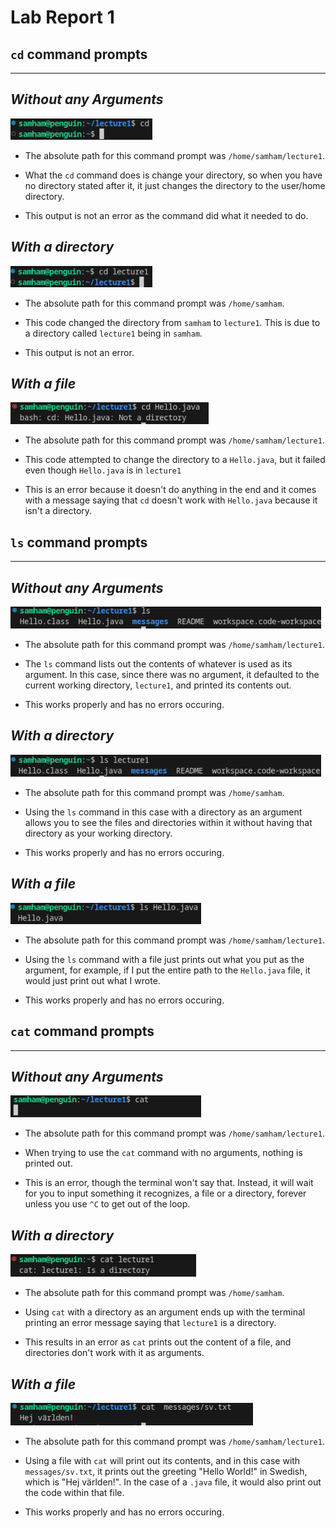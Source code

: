 # Lab Report 1


## `cd` command prompts
---

*Without any Arguments*
---
![Image](https://github.com/Sam-Ham-UCSD/cse15l-lab-reports/blob/main/cd%20command%20with%20no%20args.jpg)

- The absolute path for this command prompt was `/home/samham/lecture1`.

- What the `cd` command does is change your directory, so when you have no directory stated after it, it just changes the directory to the user/home directory.

- This output is not an error as the command did what it needed to do.


*With a directory*
---
![cd with directory](https://github.com/Sam-Ham-UCSD/cse15l-lab-reports/blob/main/cd%20command%20with%20directory%20as%20arg.jpg)

- The absolute path for this command prompt was `/home/samham`.

- This code changed the directory from `samham` to `lecture1`. This is due to a directory called `lecture1` being in `samham`.

- This output is not an error.


*With a file*
---
![cd with file](https://github.com/Sam-Ham-UCSD/cse15l-lab-reports/blob/main/cd%20with%20Hello.java%20as%20arg.jpg)

- The absolute path for this command prompt was `/home/samham/lecture1`.

- This code attempted to change the directory to a `Hello.java`, but it failed even though `Hello.java` is in `lecture1`

- This is an error because it doesn't do anything in the end and it comes with a message saying that `cd` doesn't work with `Hello.java` because it isn't a directory.


## `ls` command prompts
---

*Without any Arguments*
---
![ls without args](https://github.com/Sam-Ham-UCSD/cse15l-lab-reports/blob/main/ls%20command%20with%20no%20args.jpg)

- The absolute path for this command prompt was `/home/samham/lecture1`.

- The `ls` command lists out the contents of whatever is used as its argument. In this case, since there was no argument, it defaulted to the current working directory, `lecture1`, and printed its contents out.

- This works properly and has no errors occuring.


*With a directory*
---
![ls with directory](https://github.com/Sam-Ham-UCSD/cse15l-lab-reports/blob/main/ls%20command%20with%20directory%20as%20arg.jpg)

- The absolute path for this command prompt was `/home/samham`.

- Using the `ls` command in this case with a directory as an argument allows you to see the files and directories within it without having that directory as your working directory.

- This works properly and has no errors occuring.

*With a file*
---
![ls with file](https://github.com/Sam-Ham-UCSD/cse15l-lab-reports/blob/main/ls%20command%20with%20Hello.java%20as%20arg.jpg)

- The absolute path for this command prompt was `/home/samham/lecture1`.

- Using the `ls` command with a file just prints out what you put as the argument, for example, if I put the entire path to the `Hello.java` file, it would just print out what I wrote.

- This works properly and has no errors occuring.

## `cat` command prompts
---

*Without any Arguments*
---
![cat without args](https://github.com/Sam-Ham-UCSD/cse15l-lab-reports/blob/main/cat%20command%20with%20no%20args1.jpg)

- The absolute path for this command prompt was `/home/samham/lecture1`.

- When trying to use the `cat` command with no arguments, nothing is printed out.

- This is an error, though the terminal won't say that. Instead, it will wait for you to input something it recognizes, a file or a directory, forever unless you use `^C` to get out of the loop.

*With a directory*
---
![cat with directory](https://github.com/Sam-Ham-UCSD/cse15l-lab-reports/blob/main/cat%20command%20with%20directory%20command.jpg)

- The absolute path for this command prompt was `/home/samham`.

- Using `cat` with a directory as an argument ends up with the terminal printing an error message saying that `lecture1` is a directory.

- This results in an error as `cat` prints out the content of a file, and directories don't work with it as arguments.

*With a file*
---
![cat with file](https://github.com/Sam-Ham-UCSD/cse15l-lab-reports/blob/main/cat%20command%20with%20file%20as%20arg.jpg)

- The absolute path for this command prompt was `/home/samham/lecture1`.

- Using a file with `cat` will print out its contents, and in this case with `messages/sv.txt`, it prints out the greeting "Hello World!" in Swedish, which is "Hej världen!". In the case of a `.java` file, it would also print out the code within that file.

- This works properly and has no errors occuring.
